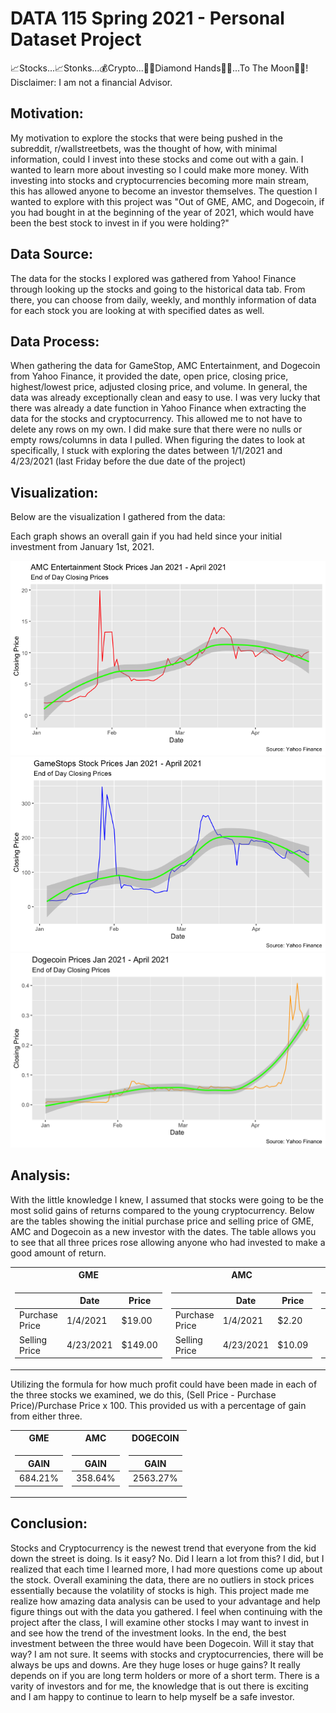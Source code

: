# DATA 115 Spring 2021 - Personal Dataset Project 
 📈Stocks...📈Stonks...💰Crypto...💎🤲Diamond Hands💎🤲...To The Moon🚀🚀!
Disclaimer: I am not a financial Advisor.

## Motivation: 

My motivation to explore the stocks that were being pushed in the subreddit, r/wallstreetbets, was the thought of how, with minimal information, could I invest into these stocks and come out with a gain. I wanted to learn more about investing so I could make more money. With investing into stocks and cryptocurrencies becoming more main stream, this has allowed anyone to become an investor themselves. The question I wanted to explore with this project was "Out of GME, AMC, and Dogecoin, if you had bought in at the beginning of the year of 2021, which would have been the best stock to invest in if you were holding?"

## Data Source: 

The data for the stocks I explored was gathered from Yahoo! Finance through looking up the stocks and going to the historical data tab. From there, you can choose from daily, weekly, and monthly information of data for each stock you are looking at with specified dates as well. 

## Data Process: 

When gathering the data for GameStop, AMC Entertainment, and Dogecoin from Yahoo Finance, it provided the date, open price, closing price, highest/lowest price, adjusted closing price, and volume. In general, the data was already exceptionally clean and easy to use. I was very lucky that there was already a date function in Yahoo Finance when extracting the data for the stocks and cryptocurrency. This allowed me to not have to delete any rows on my own. I did make sure that there were no nulls or empty rows/columns in data I pulled. When figuring the dates to look at specifically, I stuck with exploring the dates between 1/1/2021 and 4/23/2021 (last Friday before the due date of the project)

## Visualization: 

Below are the visualization I gathered from the data:

Each graph shows an overall gain if you had held since your initial investment from January 1st, 2021. 

![image](https://raw.githubusercontent.com/Q-oro/DATA115_Spring2021/main/AMCclosingprice.png)
![image](https://raw.githubusercontent.com/Q-oro/DATA115_Spring2021/main/GMEclosingprice.png)
![image](https://raw.githubusercontent.com/Q-oro/DATA115_Spring2021/main/DOGE-USDclosingprice.png)

## Analysis:

With the little knowledge I knew, I assumed that stocks were going to be the most solid gains of returns compared to the young cryptocurrency. 
Below are the tables showing the initial purchase price and selling price of GME, AMC and Dogecoin as a new investor with the dates. 
The table allows you to see that all three prices rose allowing anyone who had invested to make a good amount of return. 

<table>
<tr><th> GME </th><th> AMC </th><th> DOGECOIN </th></tr>
<tr><td>
  
|                | Date       | Price   |
| -------------- | --------   | ------- | 
| Purchase Price | 1/4/2021   |	$19.00  | 
| Selling Price  | 4/23/2021	 | $149.00	| 

</td><td>
  
|                | Date       | Price  |
| -------------- | --------   | ------ | 
| Purchase Price | 1/4/2021   |	$2.20  | 
| Selling Price  | 4/23/2021	| $10.09 |
  
</td><td>

|                | Date       | Price   |
| -------------- | --------   | ------- | 
| Purchase Price | 1/4/2021   |	$0.0098 | 
| Selling Price  | 4/23/2021	| $0.2610	|

</table>

Utilizing the formula for how much profit could have been made in each of the three stocks we examined, 
we do this, (Sell Price - Purchase Price)/Purchase Price x 100. This provided us with a percentage of gain from either three. 

<table>
<tr><th> GME </th><th> AMC </th><th> DOGECOIN </th></tr>
<tr><td>

| GAIN  |
| ----- |
|684.21%|  
 
</td><td>
  
| GAIN  |
| ----- |
|358.64%|
  
</td><td>
  
| GAIN   |
| ------ |
|2563.27%|
  
</table>

## Conclusion: 

Stocks and Cryptocurrency is the newest trend that everyone from the kid down the street is doing. Is it easy? No. Did I learn a lot from this? I did, but I realized that each time I learned more, I had more questions come up about the stock. Overall examining the data, there are no outliers in stock prices essentially because the volatility of stocks is high. This project made me realize how amazing data analysis can be used to your advantage and help figure things out with the data you gathered. I feel when continuing with the project after the class, I will examine other stocks I may want to invest in and see how the trend of the investment looks. In the end, the best investment between the three would have been Dogecoin. Will it stay that way? I am not sure. It seems with stocks and cryptocurrencies, there will be always be ups and downs. Are they huge loses or huge gains? It really depends on if you are long term holders or more of a short term. There is a varity of investors and for me, the knowledge that is out there is exciting and I am happy to continue to learn to help myself be a safe investor. 
